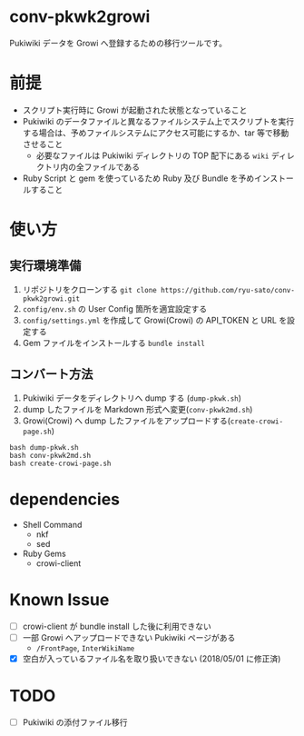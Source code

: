 # conv-pkwk2growi

Pukiwiki データを Growi へ登録するための移行ツールです。

# 前提

- スクリプト実行時に Growi が起動された状態となっていること
- Pukiwiki のデータファイルと異なるファイルシステム上でスクリプトを実行する場合は、予めファイルシステムにアクセス可能にするか、tar 等で移動させること
    - 必要なファイルは Pukiwiki ディレクトリの TOP 配下にある `wiki` ディレクトリ内の全ファイルである
- Ruby Script と gem を使っているため Ruby 及び Bundle を予めインストールすること

# 使い方

## 実行環境準備

1. リポジトリをクローンする
    `git clone https://github.com/ryu-sato/conv-pkwk2growi.git`
1. `config/env.sh` の User Config 箇所を適宜設定する
1. `config/settings.yml` を作成して Growi(Crowi) の API_TOKEN と URL を設定する
1. Gem ファイルをインストールする
    `bundle install`

## コンバート方法

1. Pukiwiki データをディレクトリへ dump する (`dump-pkwk.sh`)
1. dump したファイルを Markdown 形式へ変更(`conv-pkwk2md.sh`)
1. Growi(Crowi) へ dump したファイルをアップロードする(`create-crowi-page.sh`)

```sh:bash
bash dump-pkwk.sh
bash conv-pkwk2md.sh
bash create-crowi-page.sh
```

# dependencies

- Shell Command
  - nkf
  - sed
- Ruby Gems
  - crowi-client

# Known Issue

- [ ] crowi-client が bundle install した後に利用できない
- [ ] 一部 Growi へアップロードできない Pukiwiki ページがある
    - `/FrontPage`, `InterWikiName`
- [x] 空白が入っているファイル名を取り扱いできない (2018/05/01 に修正済)

# TODO

- [ ] Pukiwiki の添付ファイル移行
